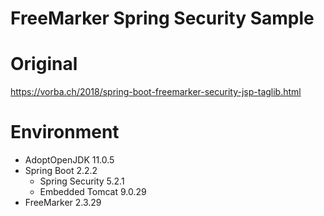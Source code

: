 FreeMarker Spring Security Sample
=================================

# Original
https://vorba.ch/2018/spring-boot-freemarker-security-jsp-taglib.html

# Environment
- AdoptOpenJDK 11.0.5
- Spring Boot 2.2.2
    - Spring Security 5.2.1
    - Embedded Tomcat 9.0.29
- FreeMarker 2.3.29
